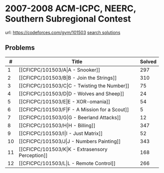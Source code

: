 # 2007-2008 ACM-ICPC, NEERC, Southern Subregional Contest

url: https://codeforces.com/gym/101503
[search solutions](https://www.google.com/search?q=Solution+OR+題解+2007-2008+ACM-ICPC,+NEERC,+Southern+Subregional+Contest)

## Problems

| # | Title | Solved |
| --- | --- | --- |
|1|[[CFICPC/101503/A\|A - Snooker]]|297|
|2|[[CFICPC/101503/B\|B - Join the Strings]]|310|
|3|[[CFICPC/101503/C\|C - Twisting the Number]]|75|
|4|[[CFICPC/101503/D\|D - Wolves and Sheep]]|24|
|5|[[CFICPC/101503/E\|E - XOR-omania]]|54|
|6|[[CFICPC/101503/F\|F - A Mission for a Scout]]|5|
|7|[[CFICPC/101503/G\|G - Beerland Attacks]]|12|
|8|[[CFICPC/101503/H\|H - Billing]]|347|
|9|[[CFICPC/101503/I\|I - Just Matrix]]|52|
|10|[[CFICPC/101503/J\|J - Numbers Painting]]|343|
|11|[[CFICPC/101503/K\|K - Extrasensory Perception]]|168|
|12|[[CFICPC/101503/L\|L - Remote Control]]|266|
